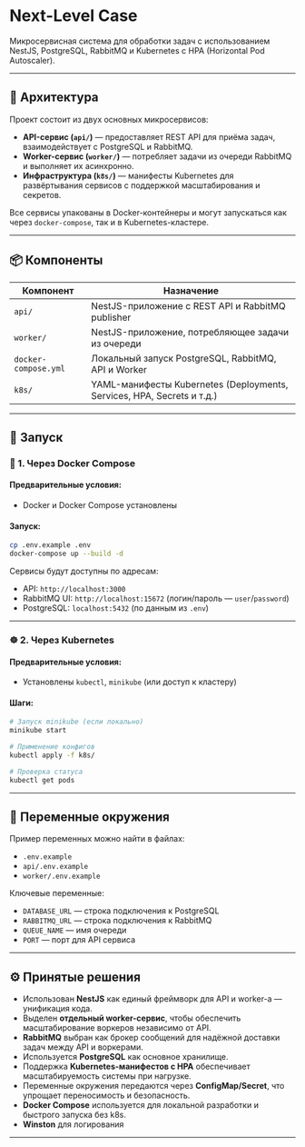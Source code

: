 
# Next-Level Case

Микросервисная система для обработки задач с использованием NestJS, PostgreSQL, RabbitMQ и Kubernetes с HPA (Horizontal Pod Autoscaler).

---

## 📐 Архитектура

Проект состоит из двух основных микросервисов:

- **API-сервис (`api/`)** — предоставляет REST API для приёма задач, взаимодействует с PostgreSQL и RabbitMQ.
- **Worker-сервис (`worker/`)** — потребляет задачи из очереди RabbitMQ и выполняет их асинхронно.
- **Инфраструктура (`k8s/`)** — манифесты Kubernetes для развёртывания сервисов с поддержкой масштабирования и секретов.

Все сервисы упакованы в Docker-контейнеры и могут запускаться как через `docker-compose`, так и в Kubernetes-кластере.

---

## 📦 Компоненты

| Компонент             | Назначение                                         |
|------------------------|----------------------------------------------------|
| `api/`                | NestJS-приложение с REST API и RabbitMQ publisher |
| `worker/`             | NestJS-приложение, потребляющее задачи из очереди |
| `docker-compose.yml`  | Локальный запуск PostgreSQL, RabbitMQ, API и Worker |
| `k8s/`                | YAML-манифесты Kubernetes (Deployments, Services, HPA, Secrets и т.д.) |

---

## 🚀 Запуск

### 🔧 1. Через Docker Compose

#### Предварительные условия:
- Docker и Docker Compose установлены

#### Запуск:
```bash
cp .env.example .env
docker-compose up --build -d
```

Сервисы будут доступны по адресам:

- API: `http://localhost:3000`
- RabbitMQ UI: `http://localhost:15672` (логин/пароль — `user`/`password`)
- PostgreSQL: `localhost:5432` (по данным из `.env`)

---

### ☸️ 2. Через Kubernetes

#### Предварительные условия:
- Установлены `kubectl`, `minikube` (или доступ к кластеру)

#### Шаги:

```bash
# Запуск minikube (если локально)
minikube start

# Применение конфигов
kubectl apply -f k8s/

# Проверка статуса
kubectl get pods
```

---

## 🔐 Переменные окружения

Пример переменных можно найти в файлах:

- `.env.example`
- `api/.env.example`
- `worker/.env.example`

Ключевые переменные:

- `DATABASE_URL` — строка подключения к PostgreSQL
- `RABBITMQ_URL` — строка подключения к RabbitMQ
- `QUEUE_NAME` — имя очереди
- `PORT` — порт для API сервиса

---

## ⚙️ Принятые решения

- Использован **NestJS** как единый фреймворк для API и worker-а — унификация кода.
- Выделен **отдельный worker-сервис**, чтобы обеспечить масштабирование воркеров независимо от API.
- **RabbitMQ** выбран как брокер сообщений для надёжной доставки задач между API и воркерами.
- Используется **PostgreSQL** как основное хранилище.
- Поддержка **Kubernetes-манифестов с HPA** обеспечивает масштабируемость системы при нагрузке.
- Переменные окружения передаются через **ConfigMap/Secret**, что упрощает переносимость и безопасность.
- **Docker Compose** используется для локальной разработки и быстрого запуска без k8s.
- **Winston** для логирования

---
